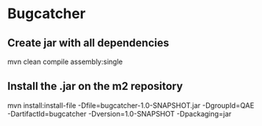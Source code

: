 # Bugcatcher

## Create jar with all dependencies

mvn clean compile assembly:single

## Install the .jar on the m2 repository

mvn install:install-file -Dfile=bugcatcher-1.0-SNAPSHOT.jar -DgroupId=QAE -DartifactId=bugcatcher -Dversion=1.0-SNAPSHOT -Dpackaging=jar
